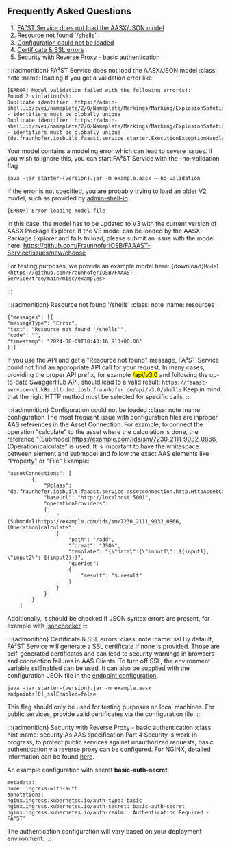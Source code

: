 ## Frequently Asked Questions

1. [FA³ST Service does not load the AASX/JSON model](#loading)
2. [Resource not found '/shells'](#resources)
3. [Configuration could not be loaded](#configuration)
4. [Certificate & SSL errors](#ssl)
5. [Security with Reverse Proxy - basic authentication](#security)


:::{admonition} FA³ST Service does not load the AASX/JSON model 
:class: note
:name: loading
If you get a validation error like:
```
[ERROR] Model validation failed with the following error(s):
Found 2 violation(s):
Duplicate identifier 'https://admin-shell.io/zvei/nameplate/2/0/Nameplate/Markings/Marking/ExplosionSafeties/ExplosionSafety/SpecificConditionsForUse' - identifiers must be globally unique
Duplicate identifier 'https://admin-shell.io/zvei/nameplate/2/0/Nameplate/Markings/Marking/ExplosionSafeties/ExplosionSafety/IncompleteDevice' - identifiers must be globally unique (de.fraunhofer.iosb.ilt.faaast.service.starter.ExecutionExceptionHandler)
```
Your model contains a modeling error which can lead to severe issues.
If you wish to ignore this, you can start FA³ST Service with the –no-validation flag
```
java -jar starter-{version}.jar -m example.aasx –-no-validation
```

If the error is not specified, you are probably trying to load an older V2 model, such as provided by [admin-shell-io](https://admin-shell-io.com/samples/)
```
[ERROR] Error loading model file
```
In this case, the model has to be updated to V3 with the current version of AASX Package Explorer. If the V3 model can be loaded by the AASX Package Explorer and fails to load, please submit an issue with the model here: https://github.com/FraunhoferIOSB/FAAAST-Service/issues/new/choose

For testing purposes, we provide an example model here: <!--start:download-model-->
{download}`Model <https://github.com/FraunhoferIOSB/FAAAST-Service/tree/main/misc/examples>`<!--end:download-model-->

:::


:::{admonition} Resource not found '/shells' 
:class: note
:name: resources
```
{"messages": [{
"messageType": "Error",
"text": "Resource not found '/shells'",
"code": "",
"timestamp": "2024-08-09T10:43:16.913+00:00"
}]}
```
If you use the API and get a "Resource not found" message, FA³ST Service could not find an appropriate API call for your request.
In many cases, providing the proper API prefix, for example <mark>/api/v3.0</mark> and following the up-to-date SwaggerHub API, should lead to a valid result:
`https://faaast-service-v1.k8s.ilt-dmz.iosb.fraunhofer.de/api/v3.0/shells`
Keep in mind that the right HTTP method must be selected for specific calls.
:::


:::{admonition} Configuration could not be loaded 
:class: note
:name: configuration
The most frequent issue with configuration files are inproper AAS references in the Asset Connection.
For example, to connect the operation "calculate" to the asset where the calculation is done, the reference "(Submodel)https://example.com/ids/sm/7230_2111_9032_0866, (Operation)calculate" is used.
It is important to have the whitespace between element and submodel and follow the exact AAS elements like "Property" or "File"
Example:
```
"assetConnections": [
		{
			"@class": "de.fraunhofer.iosb.ilt.faaast.service.assetconnection.http.HttpAssetConnection",
			"baseUrl": "http://localhost:5001",
			"operationProviders":
			{
				"(Submodel)https://example.com/ids/sm/7230_2111_9032_0866, (Operation)calculate":
				{
					"path": "/add",
					"format": "JSON",
					"template": "{\"data\":{\"input1\": ${input1}, \"input2\": ${input2}}}",
					"queries":
					{
						"result": "$.result"
					}
				}
			}
		}
	]
```

Additionally, it should be checked if JSON syntax errors are present, for example with [jsonchecker](https://jsonchecker.com/)
:::


:::{admonition} Certificate & SSL errors 
:class: note
:name: ssl
By default, FA³ST Service will generate a SSL certificate if none is provided. Those are self-generated certificates and can lead to security warnings in browsers and connection failures in AAS Clients.
To turn off SSL, the environment variable sslEnabled can be used. It can also be supplied with the configuration JSON file in the [endpoint configuration](https://faaast-service.readthedocs.io/en/latest/interfaces/endpoint.html#http).

```
java -jar starter-{version}.jar -m example.aasx endpoints[0]_sslEnabled=false
```

This flag should only be used for testing purposes on local machines. For public services, provide valid certificates via the configuration file.
:::


:::{admonition} Security with Reverse Proxy - basic authentication 
:class: hint
:name: security
As AAS specification Part 4 Security is work-in-progress, to protect public services against unauthorized requests, basic authentication via reverse proxy can be configured.
For NGINX, detailed information can be found [here](https://kubernetes.github.io/ingress-nginx/examples/auth/basic/).

An example configuration with secret <b>basic-auth-secret</b>:

```
metadata:
name: ingress-with-auth
annotations:
nginx.ingress.kubernetes.io/auth-type: basic
nginx.ingress.kubernetes.io/auth-secret: basic-auth-secret
nginx.ingress.kubernetes.io/auth-realm: 'Authentication Required - FA³ST'
```
The authentication configuration will vary based on your deployment environment.
:::
